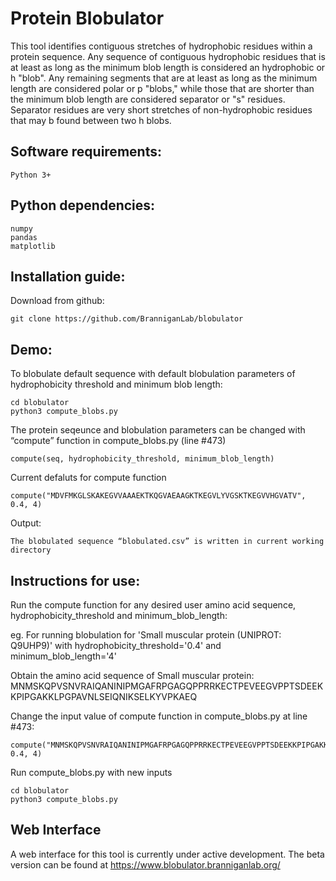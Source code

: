 # Protein Blobulator
This tool identifies contiguous stretches of hydrophobic residues within a protein sequence. Any sequence of contiguous hydrophobic residues that is at least as long as the minimum blob length is considered an hydrophobic or h "blob". Any remaining segments that are at least as long as the minimum length are considered polar or p "blobs," while those that are shorter than the minimum blob length are considered separator or "s" residues.  Separator residues are very short stretches of non-hydrophobic residues that may b found between two h blobs.


## Software requirements:

```
Python 3+
```
## Python dependencies:

```
numpy
pandas
matplotlib
```

## Installation guide:

Download from github:

```
git clone https://github.com/BranniganLab/blobulator
```
## Demo:

To blobulate default sequence with default blobulation parameters of hydrophobicity threshold and minimum blob length:
```
cd blobulator
python3 compute_blobs.py
```
The protein seqeunce and blobulation parameters can be changed with “compute” function in compute_blobs.py (line #473)
```
compute(seq, hydrophobicity_threshold, minimum_blob_length)
```
Current defaluts for compute function

```
compute("MDVFMKGLSKAKEGVVAAAEKTKQGVAEAAGKTKEGVLYVGSKTKEGVVHGVATV", 0.4, 4)
```

Output:
```
The blobulated sequence “blobulated.csv” is written in current working directory
```

## Instructions for use:

Run the compute function for any desired user amino acid sequence, hydrophobicity_threshold and minimum_blob_length:

eg. For running blobulation for 'Small muscular protein (UNIPROT: Q9UHP9)' with hydrophobicity_threshold='0.4' and minimum_blob_length='4'

Obtain the amino acid sequence of Small muscular protein: MNMSKQPVSNVRAIQANINIPMGAFRPGAGQPPRRKECTPEVEEGVPPTSDEEKKPIPGAKKLPGPAVNLSEIQNIKSELKYVPKAEQ

Change the input value of compute function in compute_blobs.py at line #473:

```
compute("MNMSKQPVSNVRAIQANINIPMGAFRPGAGQPPRRKECTPEVEEGVPPTSDEEKKPIPGAKKLPGPAVNLSEIQNIKSELKYVPKAEQ", 0.4, 4)
```
Run compute_blobs.py with new inputs

```
cd blobulator
python3 compute_blobs.py
```

## Web Interface

A web interface for this tool is currently under active development. The beta version can be found at https://www.blobulator.branniganlab.org/


